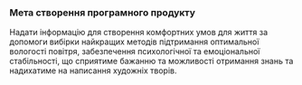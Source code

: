 ### Мета створення програмного продукту

Надати інформацію для створення комфортних умов для життя за допомоги вибірки найкращих методів підтримання оптимальної вологості повітря, забезпечення психологічної та емоціональної стабільності, що сприятиме бажанню та можливості отримання знань та надихатиме на написання художніх творів.
